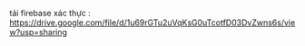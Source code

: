 tải firebase xác thực : https://drive.google.com/file/d/1u69rGTu2uVqKsG0uTcotfD03DvZwns6s/view?usp=sharing
